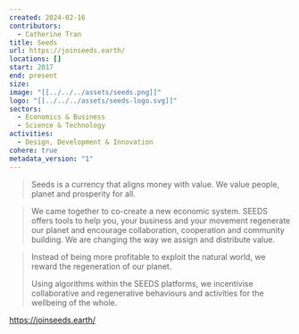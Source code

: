 ```yaml
---
created: 2024-02-16
contributors:
  - Catherine Tran
title: Seeds
url: https://joinseeds.earth/
locations: []
start: 2017
end: present
size: 
image: "[[../../../assets/seeds.png]]"
logo: "[[../../../assets/seeds-logo.svg]]"
sectors:
  - Economics & Business
  - Science & Technology
activities:
  - Design, Development & Innovation
cohere: true
metadata_version: "1"
---
```

>Seeds is a currency that aligns money with value. We value people, planet and prosperity for all.

>We came together to co-create a new economic system. SEEDS offers tools to help you, your business and your movement regenerate our planet and encourage collaboration, cooperation and community building. We are changing the way we assign and distribute value.

>Instead of being more profitable to exploit the natural world, we reward the regeneration of our planet.
>
>Using algorithms within the SEEDS platforms, we incentivise collaborative and regenerative behaviours and activities for the wellbeing of the whole.

https://joinseeds.earth/











